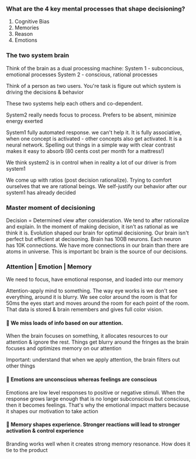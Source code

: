 ### What are the 4 key mental processes that shape decisioning?

1. Cognitive Bias
2. Memories
3. Reason
4. Emotions

### The two system brain

Think of the brain as a dual processing machine: 
System 1 - subconcious, emotional processes
System 2 - conscious, rational processes

Think of a person as two users. You're task is figure out which system is driving the decisions & behavior

These two systems help each others and co-dependent. 

System2 really needs focus to process. Prefers to be absent, minimize energy exerted

System1 fully automated response. we can't help it. It is fully associative, when one concept is activated - other concepts also get activated. It is a neural network. Spelling out things in a simple way with clear contrast makes it easy to absorb (80 cents cost per month for a mattress!)

We think system2 is in control when in reality a lot of our driver is from system1

We come up with ratios (post decision rationalize). Trying to comfort ourselves that we are rational beings. We self-justify our behavior after our system1 has already decided

### Master moment of decisioning

Decision = Determined view after consideration. 
We tend to after rationalize and explain. In the moment of making decision, it isn't as rational as we think it is. Evolution shaped our brain for optimal decisioning. Our brain isn't perfect but efficient at decisoning. Brain has 100B neurons. Each neuron has 10K connections. We have more connections in our brain than there are atoms in universe. This is important bc brain is the source of our decisions. 

### Attention | Emotion | Memory
We need to focus, have emotional response, and loaded into our memory

Attention-apply mind to something. The way eye works is we don't see everything, around it is blurry. We see color around the room is that for 50ms the eyes start and moves around the room for each point of the room. That data is stored & brain remembers and gives full color vision. 

#### 📣 We miss loads of info based on our attention. 
When the brain focuses on something, it allocates resources to our attention & ignore the rest. Things get blurry around the fringes as the brain focuses and optimizes memory on our attention

Important: understand that when we apply attention, the brain filters out other things

#### 📣 Emotions are unconscious whereas feelings are conscious
Emotions are low level responses to positive or negative stimuli. When the response grows large enough that is no longer subconscious but conscious, then it becomes feelings. That's why the emotional impact matters because it shapes our motivation to take action 

#### 📣 Memory shapes experience. Stronger reactions will lead to stronger activation & control experience
Branding works well when it creates strong memory resonance. How does it tie to the product 
